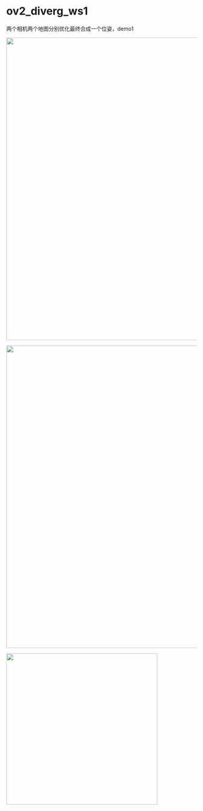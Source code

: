 # ov2_diverg_ws1
两个相机两个地图分别优化最终合成一个位姿，demo1

<img src="https://github.com/user-attachments/assets/e5d0c67d-7532-4b11-8fed-d96fe7ca9761" width="800"> <br />

<img src="https://github.com/user-attachments/assets/267fdeb7-b208-4a92-9007-e568b74b4b78" width="800"> <br />

<img src="https://github.com/user-attachments/assets/b8e0861e-0bad-44e7-9631-45d77b509873" width="400"> <br />

